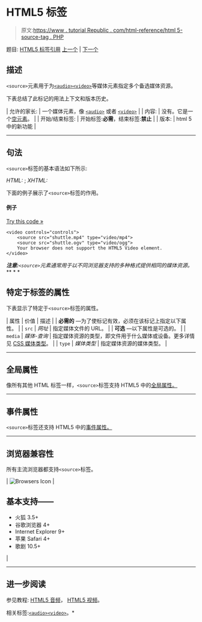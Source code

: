 # HTML5 <source>标签

> 原文:[https://www . tutorial Republic . com/html-reference/html 5-source-tag . PHP](https://www.tutorialrepublic.com/html-reference/html5-source-tag.php)

题目: [HTML5 标签引用](html5-tags.php) [上一个](html-small-tag.php) | [下一个](html-span-tag.php)

## 描述

`<source>`元素用于为[`<audio>`](html5-audio-tag.php)[`<video>`](html5-video-tag.php)等媒体元素指定多个备选媒体资源。

下表总结了此标记的用法上下文和版本历史。

| 允许的家长: | 一个媒体元素，像 [`<audio>`](html5-audio-tag.php) 或者 [`<video>`](html5-video-tag.php) |
| 内容: | 没有。它是一个[空元素](../html-tutorial/html-elements.php#empty-elements)。 |
| 开始/结束标签: | 开始标签:**必需**，结束标签:**禁止** |
| 版本: | html 5 中的新功能 |

* * *

## 句法

`<source>`标签的基本语法如下所示:

*HTML:* <source>; *XHTML:* <source />

下面的例子展示了`<source>`标签的作用。

#### 例子

[Try this code »](../codelab.php?topic=html5&file=source-tag "Try this code using online Editor")

```
<video controls="controls">
    <source src="shuttle.mp4" type="video/mp4">
    <source src="shuttle.ogv" type="video/ogg">
    Your browser does not support the HTML5 Video element.
</video>
```

 ***注意:**`<source>`元素通常用于以不同浏览器支持的多种格式提供相同的媒体资源。*  ** * *

## 特定于标签的属性

下表显示了特定于`<source>`标签的属性。

| 属性 | 价值 | 描述 |
| **必需的** —为了使标记有效，必须在该标记上指定以下属性。 |
| `src` | *网址* | 指定媒体文件的 URL。 |
| **可选** —以下属性是可选的。 |
| `media` | *媒体-查询* | 指定媒体资源的类型，即文件用于什么媒体或设备。更多详情见 [CSS 媒体类型](../css-tutorial/css-media-types.php)。 |
| `type` | *媒体类型* | 指定媒体资源的媒体类型。 |

* * *

## 全局属性

像所有其他 HTML 标签一样，`<source>`标签支持 HTML5 中的[全局属性。](html5-global-attributes.php)

* * *

## 事件属性

`<source>`标签还支持 HTML5 中的[事件属性。](html5-event-attributes.php)

* * *

## 浏览器兼容性

所有主流浏览器都支持`<source>`标签。

| ![Browsers Icon](../Images/e9331123c77668c1832e541c2fca1002.png) | 

## 基本支持——

*   火狐 3.5+
*   谷歌浏览器 4+
*   Internet Explorer 9+
*   苹果 Safari 4+
*   歌剧 10.5+

 |

* * *

## 进一步阅读

参见教程: [HTML5 音频](../html-tutorial/html5-audio.php)， [HTML5 视频](../html-tutorial/html5-video.php)。

相关标签:[`<audio>`](html5-audio-tag.php)[`<video>`](html5-video-tag.php)。*